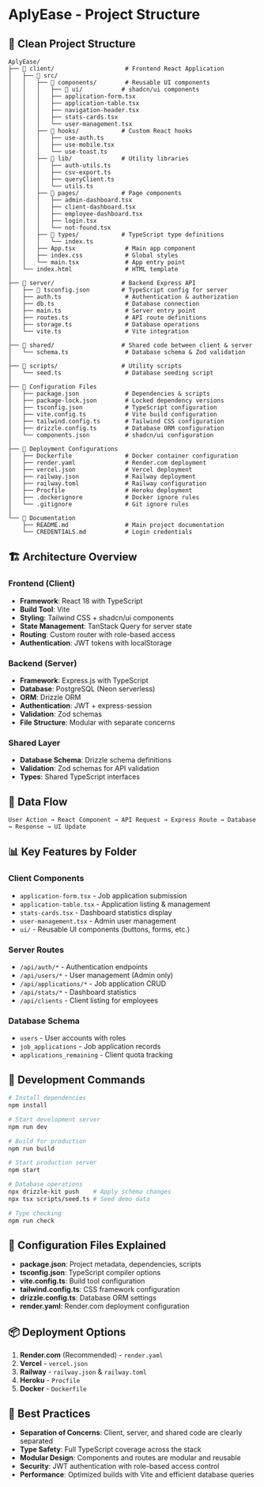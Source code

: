 # AplyEase - Project Structure

## 📁 **Clean Project Structure**

```
AplyEase/
├── 📁 client/                    # Frontend React Application
│   ├── 📁 src/
│   │   ├── 📁 components/        # Reusable UI components
│   │   │   ├── 📁 ui/           # shadcn/ui components
│   │   │   ├── application-form.tsx
│   │   │   ├── application-table.tsx
│   │   │   ├── navigation-header.tsx
│   │   │   ├── stats-cards.tsx
│   │   │   └── user-management.tsx
│   │   ├── 📁 hooks/            # Custom React hooks
│   │   │   ├── use-auth.ts
│   │   │   ├── use-mobile.tsx
│   │   │   └── use-toast.ts
│   │   ├── 📁 lib/              # Utility libraries
│   │   │   ├── auth-utils.ts
│   │   │   ├── csv-export.ts
│   │   │   ├── queryClient.ts
│   │   │   └── utils.ts
│   │   ├── 📁 pages/            # Page components
│   │   │   ├── admin-dashboard.tsx
│   │   │   ├── client-dashboard.tsx
│   │   │   ├── employee-dashboard.tsx
│   │   │   ├── login.tsx
│   │   │   └── not-found.tsx
│   │   ├── 📁 types/            # TypeScript type definitions
│   │   │   └── index.ts
│   │   ├── App.tsx              # Main app component
│   │   ├── index.css            # Global styles
│   │   └── main.tsx             # App entry point
│   └── index.html               # HTML template
│
├── 📁 server/                   # Backend Express API
│   ├── 📁 tsconfig.json         # TypeScript config for server
│   ├── auth.ts                  # Authentication & authorization
│   ├── db.ts                    # Database connection
│   ├── main.ts                  # Server entry point
│   ├── routes.ts                # API route definitions
│   ├── storage.ts               # Database operations
│   └── vite.ts                  # Vite integration
│
├── 📁 shared/                   # Shared code between client & server
│   └── schema.ts                # Database schema & Zod validation
│
├── 📁 scripts/                  # Utility scripts
│   └── seed.ts                  # Database seeding script
│
├── 📄 Configuration Files
│   ├── package.json             # Dependencies & scripts
│   ├── package-lock.json        # Locked dependency versions
│   ├── tsconfig.json            # TypeScript configuration
│   ├── vite.config.ts           # Vite build configuration
│   ├── tailwind.config.ts       # Tailwind CSS configuration
│   ├── drizzle.config.ts        # Database ORM configuration
│   └── components.json          # shadcn/ui configuration
│
├── 📄 Deployment Configurations
│   ├── Dockerfile               # Docker container configuration
│   ├── render.yaml              # Render.com deployment
│   ├── vercel.json              # Vercel deployment
│   ├── railway.json             # Railway deployment
│   ├── railway.toml             # Railway configuration
│   ├── Procfile                 # Heroku deployment
│   ├── .dockerignore            # Docker ignore rules
│   └── .gitignore               # Git ignore rules
│
└── 📄 Documentation
    ├── README.md                # Main project documentation
    └── CREDENTIALS.md           # Login credentials
```

## 🏗️ **Architecture Overview**

### **Frontend (Client)**
- **Framework**: React 18 with TypeScript
- **Build Tool**: Vite
- **Styling**: Tailwind CSS + shadcn/ui components
- **State Management**: TanStack Query for server state
- **Routing**: Custom router with role-based access
- **Authentication**: JWT tokens with localStorage

### **Backend (Server)**
- **Framework**: Express.js with TypeScript
- **Database**: PostgreSQL (Neon serverless)
- **ORM**: Drizzle ORM
- **Authentication**: JWT + express-session
- **Validation**: Zod schemas
- **File Structure**: Modular with separate concerns

### **Shared Layer**
- **Database Schema**: Drizzle schema definitions
- **Validation**: Zod schemas for API validation
- **Types**: Shared TypeScript interfaces

## 🔄 **Data Flow**

```
User Action → React Component → API Request → Express Route → Database → Response → UI Update
```

## 📊 **Key Features by Folder**

### **Client Components**
- `application-form.tsx` - Job application submission
- `application-table.tsx` - Application listing & management
- `stats-cards.tsx` - Dashboard statistics display
- `user-management.tsx` - Admin user management
- `ui/` - Reusable UI components (buttons, forms, etc.)

### **Server Routes**
- `/api/auth/*` - Authentication endpoints
- `/api/users/*` - User management (Admin only)
- `/api/applications/*` - Job application CRUD
- `/api/stats/*` - Dashboard statistics
- `/api/clients` - Client listing for employees

### **Database Schema**
- `users` - User accounts with roles
- `job_applications` - Job application records
- `applications_remaining` - Client quota tracking

## 🚀 **Development Commands**

```bash
# Install dependencies
npm install

# Start development server
npm run dev

# Build for production
npm run build

# Start production server
npm start

# Database operations
npx drizzle-kit push    # Apply schema changes
npx tsx scripts/seed.ts # Seed demo data

# Type checking
npm run check
```

## 🔧 **Configuration Files Explained**

- **package.json**: Project metadata, dependencies, scripts
- **tsconfig.json**: TypeScript compiler options
- **vite.config.ts**: Build tool configuration
- **tailwind.config.ts**: CSS framework configuration
- **drizzle.config.ts**: Database ORM settings
- **render.yaml**: Render.com deployment configuration

## 📦 **Deployment Options**

1. **Render.com** (Recommended) - `render.yaml`
2. **Vercel** - `vercel.json`
3. **Railway** - `railway.json` & `railway.toml`
4. **Heroku** - `Procfile`
5. **Docker** - `Dockerfile`

## 🎯 **Best Practices**

- **Separation of Concerns**: Client, server, and shared code are clearly separated
- **Type Safety**: Full TypeScript coverage across the stack
- **Modular Design**: Components and routes are modular and reusable
- **Security**: JWT authentication with role-based access control
- **Performance**: Optimized builds with Vite and efficient database queries
